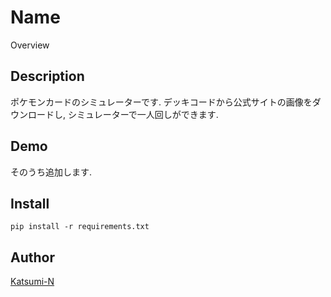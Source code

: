Name
====

Overview

## Description
ポケモンカードのシミュレーターです. 
デッキコードから公式サイトの画像をダウンロードし, シミュレーターで一人回しができます. 

## Demo
そのうち追加します.

## Install

`pip install -r requirements.txt`

## Author

[Katsumi-N](https://github.com/Katsumi-N)

